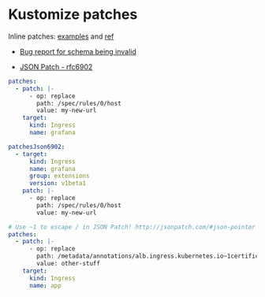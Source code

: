 # Kustomize patches

Inline patches: [examples](https://github.com/kubernetes-sigs/kustomize/blob/master/examples/inlinePatch.md) and [ref](https://github.com/kubernetes-sigs/kustomize/blob/master/docs/plugins/builtins.md#field-name-patches)

* [Bug report for schema being invalid](https://github.com/kubernetes-sigs/kustomize/issues/205)

* [JSON Patch - rfc6902](https://tools.ietf.org/html/rfc6902)

```yaml
patches:
  - patch: |-
      - op: replace
        path: /spec/rules/0/host
        value: my-new-url
    target:
      kind: Ingress
      name: grafana
```

```yaml
patchesJson6902:
  - target:
      kind: Ingress
      name: grafana
      group: extensions
      version: v1beta1
    patch: |-
      - op: replace
        path: /spec/rules/0/host
        value: my-new-url

```

```yaml
# Use ~1 to escape / in JSON Patch! http://jsonpatch.com/#json-pointer
patches:
  - patch: |-
      - op: replace
        path: /metadata/annotations/alb.ingress.kubernetes.io~1certificate-arn
        value: other-stuff
    target:
      kind: Ingress
      name: app
```
